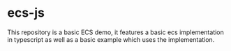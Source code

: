 # ecs-js

This repository is a basic ECS demo, it features a basic ecs implementation in typescript
as well as a basic example which uses the implementation.
